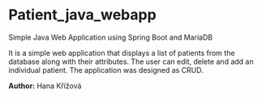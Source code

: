 # Patient_java_webapp
Simple Java Web Application using Spring Boot and MariaDB

It is a simple web application that displays a list of patients from the database along with their attributes. The user can edit, delete and add an individual patient. The application was designed as CRUD. 

__Author:__ Hana Křížová
